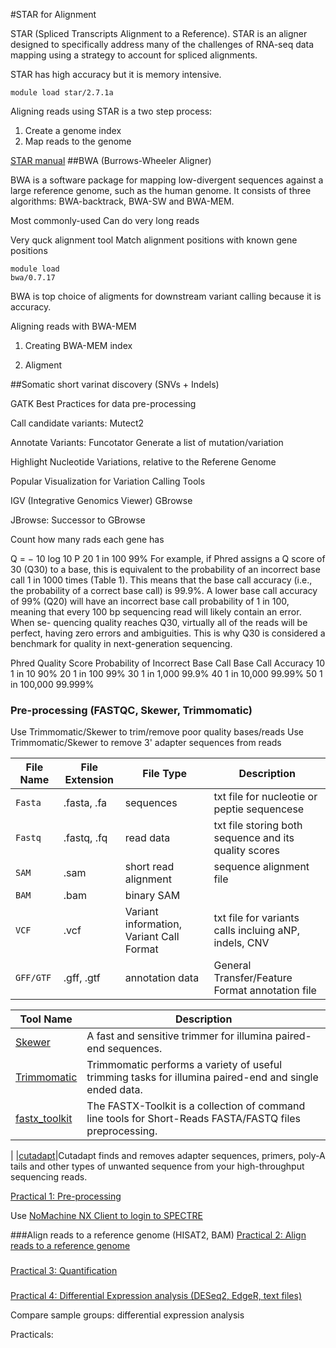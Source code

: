 
#STAR for Alignment

STAR  (Spliced Transcripts Alignment to a Reference). STAR is an aligner designed to specifically address many of the challenges of RNA-seq data mapping using a strategy to account for spliced alignments.


STAR has high accuracy but it is memory intensive.

```
module load star/2.7.1a 

```

Aligning reads using STAR is a two step process:

1. Create a genome index
2. Map reads to the genome

[STAR manual](/https://physiology.med.cornell.edu/faculty/skrabanek/lab/angsd/lecture_notes/STARmanual.pdf)
##BWA (Burrows-Wheeler Aligner)

BWA is a software package for mapping low-divergent sequences against a large reference genome, such as the human genome. It consists of three algorithms: BWA-backtrack, BWA-SW and BWA-MEM.

Most commonly-used
Can do very long reads

Very quck alignment tool
Match  alignment positions with known gene positions


```
module load 
bwa/0.7.17 

```

BWA is top choice of aligments for downstream variant calling because it is accuracy.


Aligning reads with BWA-MEM

1. Creating BWA-MEM index

2. Aligment




##Somatic short varinat discovery (SNVs + Indels)

GATK Best Practices for data pre-processing

Call candidate variants: Mutect2

Annotate Variants:  Funcotator
Generate a list of mutation/variation

Highlight Nucleotide Variations, relative to the Referene Genome

Popular Visualization for Variation Calling Tools


IGV (Integrative Genomics Viewer)
GBrowse

JBrowse: Successor to GBrowse




Count how many rads each gene has




Q = − 10 log 10 P 20 1 in 100 99%
For example, if Phred assigns a Q score of 30 (Q30) to a base, this is
equivalent to the probability of an incorrect base call 1 in 1000 times
(Table 1). This means that the base call accuracy (i.e., the probability of
a correct base call) is 99.9%. A lower base call accuracy of 99% (Q20)
will have an incorrect base call probability of 1 in 100, meaning that
every 100 bp sequencing read will likely contain an error. When se-
quencing quality reaches Q30, virtually all of the reads will be perfect,
having zero errors and ambiguities. This is why Q30 is considered a
benchmark for quality in next-generation sequencing. 


Phred Quality Score          Probability of Incorrect Base Call    Base Call Accuracy
10                              1 in 10                             90%
20                              1 in 100                            99%
30                              1 in 1,000                          99.9%
40                              1 in 10,000                         99.99%
50                              1 in 100,000                        99.999%


### Pre-processing (FASTQC, Skewer, Trimmomatic)



Use Trimmomatic/Skewer to trim/remove poor quality bases/reads
Use Trimmomatic/Skewer to remove 3' adapter sequences from reads

| File Name   |File Extension | File Type  | Description                                      |                       
| ----------- | --------------|------------|--------------------------------------------------|
| `Fasta`     | .fasta, .fa   |sequences   |txt file for nucleotie or peptie sequencese       |
| `Fastq`     | .fastq, .fq   |read data   |txt file storing both sequence and its quality scores |
| `SAM`       | .sam          |short read alignment|sequence alignment file                   |
| `BAM`       |.bam           | binary SAM |
| `VCF`       | .vcf          | Variant information, Variant Call Format| txt file for variants calls incluing aNP, indels, CNV
|`GFF/GTF`    | .gff, .gtf    | annotation data | General Transfer/Feature Format annotation file


|Tool Name                                              | Description                                                   |
|--------------------|-----------------------|
|[Skewer](github.com/relipmoc/skewer)                   | A fast and sensitive trimmer for illumina paired-end sequences.|
|[Trimmomatic](https://github.com/usadellab/Trimmomatic)|Trimmomatic performs a variety of useful trimming tasks for illumina paired-end and single ended data.|
|[fastx_toolkit](http://hannonlab.cshl.edu/fastx_toolkit/)|The FASTX-Toolkit is a collection of command line tools for Short-Reads FASTA/FASTQ files preprocessing.
|
|[cutadapt](https://cutadapt.readthedocs.io/en/stable/)|Cutadapt finds and removes adapter sequences, primers, poly-A tails and other types of unwanted sequence from your high-throughput sequencing reads.




[Practical 1: Pre-processing](practical-fastqc-2.md) 

Use [NoMachine NX Client to login to SPECTRE](NoMachine-login.md) 



###Align reads to a reference genome (HISAT2, BAM)
[Practical 2: Align reads to a reference genome](align-reads-to-reference-genome.md)


### 
[Practical 3: Quantification](practical-expression-quantification.md)


### 

[Practical 4: Differential Expression analysis (DESeq2, EdgeR, text files)](practical-differentail-expression-analysis.md)

Compare sample groups: differential expression analysis

Practicals:
